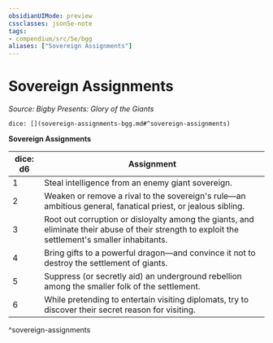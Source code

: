 ```yaml
---
obsidianUIMode: preview
cssclasses: json5e-note
tags:
- compendium/src/5e/bgg
aliases: ["Sovereign Assignments"]
---
```

# Sovereign Assignments
*Source: Bigby Presents: Glory of the Giants* 

`dice: [](sovereign-assignments-bgg.md#^sovereign-assignments)`

**Sovereign Assignments**

| dice: d6 | Assignment |
|----------|------------|
| 1 | Steal intelligence from an enemy giant sovereign. |
| 2 | Weaken or remove a rival to the sovereign's rule—an ambitious general, fanatical priest, or jealous sibling. |
| 3 | Root out corruption or disloyalty among the giants, and eliminate their abuse of their strength to exploit the settlement's smaller inhabitants. |
| 4 | Bring gifts to a powerful dragon—and convince it not to destroy the settlement of giants. |
| 5 | Suppress (or secretly aid) an underground rebellion among the smaller folk of the settlement. |
| 6 | While pretending to entertain visiting diplomats, try to discover their secret reason for visiting. |
^sovereign-assignments